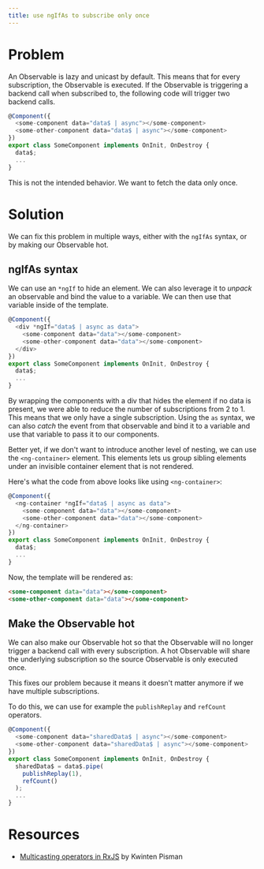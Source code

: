 ```yaml
---
title: use ngIfAs to subscribe only once
---
```


# Problem

An Observable is lazy and unicast by default. This means that for every subscription, the Observable is executed. If the Observable is triggering a backend call when subscribed to, the following code will trigger two backend calls.

```ts
@Component({
  <some-component data="data$ | async"></some-component>
  <some-other-component data="data$ | async"></some-component>
})
export class SomeComponent implements OnInit, OnDestroy {
  data$;
  ...
}
```

This is not the intended behavior. We want to fetch the data only once.

# Solution

We can fix this problem in multiple ways, either with the `ngIfAs` syntax, or by making our Observable hot.

## ngIfAs syntax

We can use an `*ngIf` to hide an element. We can also leverage it to _unpack_ an observable and bind the value to a variable. We can then use that variable inside of the template.

```ts
@Component({
  <div *ngIf="data$ | async as data">
    <some-component data="data"></some-component>
    <some-other-component data="data"></some-component>
  </div>
})
export class SomeComponent implements OnInit, OnDestroy {
  data$;
  ...
}
```

By wrapping the components with a div that hides the element if no data is present, we were able to reduce the number of subscriptions from 2 to 1. This means that we only have a single subscription. Using the `as` syntax, we can also _catch_ the event from that observable and bind it to a variable and use that variable to pass it to our components.

Better yet, if we don't want to introduce another level of nesting, we can use the `<ng-container>` element. This elements lets us group sibling elements under an invisible container element that is not rendered.

Here's what the code from above looks like using `<ng-container>`:

```ts
@Component({
  <ng-container *ngIf="data$ | async as data">
    <some-component data="data"></some-component>
    <some-other-component data="data"></some-component>
  </ng-container>
})
export class SomeComponent implements OnInit, OnDestroy {
  data$;
  ...
}
```

Now, the template will be rendered as:

```html
<some-component data="data"></some-component>
<some-other-component data="data"></some-component>
```

## Make the Observable hot

We can also make our Observable hot so that the Observable will no longer trigger a backend call with every subscription. A hot Observable will share the underlying subscription so the source Observable is only executed once.

This fixes our problem because it means it doesn't matter anymore if we have multiple subscriptions.

To do this, we can use for example the `publishReplay` and `refCount` operators.

```ts
@Component({
  <some-component data="sharedData$ | async"></some-component>
  <some-other-component data="sharedData$ | async"></some-component>
})
export class SomeComponent implements OnInit, OnDestroy {
  sharedData$ = data$.pipe(
    publishReplay(1),
    refCount()
  );
  ...
}
```

# Resources

- [Multicasting operators in RxJS](https://blog.strongbrew.io/multicasting-operators-in-rxjs/) by Kwinten Pisman
